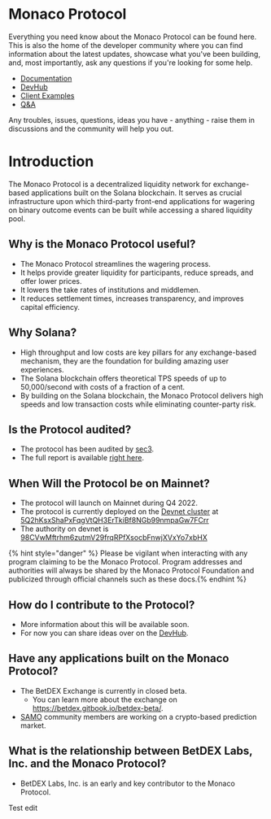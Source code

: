 # Monaco Protocol

Everything you need know about the Monaco Protocol can be found here. This is also the home of the developer community where you can find information about the latest updates, showcase what you've been building, and, most importantly, ask any questions if you're looking for some help.

- [Documentation](SUMMARY.md)
- [DevHub](https://github.com/MonacoProtocol/sdk/discussions/6)
- [Client Examples](examples/README.md)
- [Q&A](https://github.com/MonacoProtocol/sdk/discussions/categories/q-a)

Any troubles, issues, questions, ideas you have - anything - raise them in discussions and the community will help you out.

# Introduction

The Monaco Protocol is a decentralized liquidity network for exchange-based applications built on the Solana blockchain. It serves as crucial infrastructure upon which third-party front-end applications for wagering on binary outcome events can be built while accessing a shared liquidity pool.

## Why is the Monaco Protocol useful?

- The Monaco Protocol streamlines the wagering process.
- It helps provide greater liquidity for participants, reduce spreads, and offer lower prices.
- It lowers the take rates of institutions and middlemen.
- It reduces settlement times, increases transparency, and improves capital efficiency.

## Why Solana?

- High throughput and low costs are key pillars for any exchange-based mechanism, they are the foundation for building amazing user experiences.
- The Solana blockchain offers theoretical TPS speeds of up to 50,000/second with costs of a fraction of a cent.
- By building on the Solana blockchain, the Monaco Protocol delivers high speeds and low transaction costs while eliminating counter-party risk.

## Is the Protocol audited?

- The protocol has been audited by [sec3](https://www.sec3.dev/).
- The full report is available [right here](media/pdf/sec3_audit_the_monaco_protocol_nov_2022.pdf).

## When Will the Protocol be on Mainnet?

- The protocol will launch on Mainnet during Q4 2022.
- The protocol is currently deployed on the [Devnet cluster](https://docs.solana.com/clusters#devnet) at [5Q2hKsxShaPxFqgVtQH3ErTkiBf8NGb99nmpaGw7FCrr](https://explorer.solana.com/address/5Q2hKsxShaPxFqgVtQH3ErTkiBf8NGb99nmpaGw7FCrr?cluster=devnet)
- The authority on devnet is [98CVwMftrhm6zutmV29frqRPfXsocbFnwjXVxYo7xbHX](https://explorer.solana.com/address/98CVwMftrhm6zutmV29frqRPfXsocbFnwjXVxYo7xbHX?cluster=devnet)

{% hint style="danger" %} Please be vigilant when interacting with any program claiming to be the Monaco Protocol. Program addresses and authorities will always be shared by the Monaco Protocol Foundation and publicized through official channels such as these docs.{% endhint %}

## How do I contribute to the Protocol?

- More information about this will be available soon.
- For now you can share ideas over on the [DevHub](https://github.com/MonacoProtocol/sdk/discussions).

## Have any applications built on the Monaco Protocol?

- The BetDEX Exchange is currently in closed beta.
  - You can learn more about the exchange on https://betdex.gitbook.io/betdex-beta/.
- [SAMO](https://samoyedcoin.com/) community members are working on a crypto-based prediction market.

## What is the relationship between BetDEX Labs, Inc. and the Monaco Protocol?

- BetDEX Labs, Inc. is an early and key contributor to the Monaco Protocol.


Test edit
